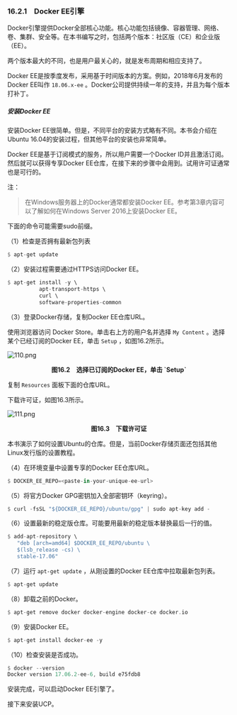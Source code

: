 ### 16.2.1　Docker EE引擎

Docker引擎提供Docker全部核心功能。核心功能包括镜像、容器管理、网络、卷、集群、安全等。在本书编写之时，包括两个版本：社区版（CE）和企业版（EE）。

两个版本最大的不同，也是用户最关心的，就是发布周期和相应支持了。

Docker EE是按季度发布，采用基于时间版本的方案。例如，2018年6月发布的Docker EE叫作 `18.06.x-ee` 。Docker公司提供持续一年的支持，并且为每个版本打补丁。

##### 安装Docker EE

安装Docker EE很简单。但是，不同平台的安装方式略有不同。本书会介绍在Ubuntu 16.04的安装过程，但其他平台的安装也非常简单。

Docker EE是基于订阅模式的服务，所以用户需要一个Docker ID并且激活订阅。然后就可以获得专享Docker EE仓库，在接下来的步骤中会用到。试用许可证通常也是可行的。

注：

> 在Windows服务器上的Docker通常都安装Docker EE。参考第3章内容可以了解如何在Windows Server 2016上安装Docker EE。

下面的命令可能需要sudo前缀。

（1）检查是否拥有最新包列表

```rust
$ apt-get update
```

（2）安装过程需要通过HTTPS访问Docker EE。

```rust
$ apt-get install -y \
          apt-transport-https \
          curl \
          software-properties-common
```

（3）登录Docker存储，复制Docker EE仓库URL。

使用浏览器访问 Docker Store。单击右上方的用户名并选择 `My Content` 。选择某个已经订阅的Docker EE，单击 `Setup` ，如图16.2所示。

![110.png](./images/110.png)
<center class="my_markdown"><b class="my_markdown">图16.2　选择已订阅的Docker EE，单击 `Setup`</b></center>

复制 `Resources` 面板下面的仓库URL。

下载许可证，如图16.3所示。

![111.png](./images/111.png)
<center class="my_markdown"><b class="my_markdown">图16.3　下载许可证</b></center>

本书演示了如何设置Ubuntu的仓库。但是，当前Docker存储页面还包括其他Linux发行版的设置教程。

（4）在环境变量中设置专享的Docker EE仓库URL。

```rust
$ DOCKER_EE_REPO=<paste-in-your-unique-ee-url>
```

（5）将官方Docker GPG密钥加入全部密钥环（keyring）。

```rust
$ curl -fsSL "${DOCKER_EE_REPO}/ubuntu/gpg" | sudo apt-key add -
```

（6）设置最新的稳定版仓库。可能要用最新的稳定版本替换最后一行的值。

```rust
$ add-apt-repository \
   "deb [arch=amd64] $DOCKER_EE_REPO/ubuntu \
   $(lsb_release -cs) \
   stable-17.06"
```

（7）运行 `apt-get update` ，从刚设置的Docker EE仓库中拉取最新包列表。

```rust
$ apt-get update
```

（8）卸载之前的Docker。

```rust
$ apt-get remove docker docker-engine docker-ce docker.io
```

（9）安装Docker EE。

```rust
$ apt-get install docker-ee -y
```

（10）检查安装是否成功。

```rust
$ docker --version
Docker version 17.06.2-ee-6, build e75fdb8
```

安装完成，可以启动Docker EE引擎了。

接下来安装UCP。

